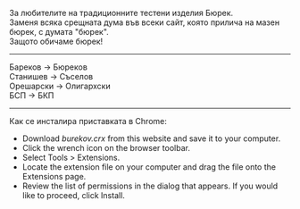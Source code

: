 За любителите на традиционните тестени изделия Бюрек.   
Заменя всяка срещната дума във всеки сайт, която прилича на мазен бюрек, с думата "бюрек".   
Защото обичаме бюрек!

---

Бареков -> Бюреков   
Станишев -> Съселов   
Орешарски -> Олигархски   
БСП -> БКП   

---

Как се инсталира приставката в Chrome:

* Download  *burekov.crx*  from this website and save it to your computer.   
* Click the wrench icon on the browser toolbar.   
* Select Tools > Extensions.   
* Locate the extension file on your computer and drag the file onto the Extensions page.   
* Review the list of permissions in the dialog that appears. If you would like to proceed, click Install.   

